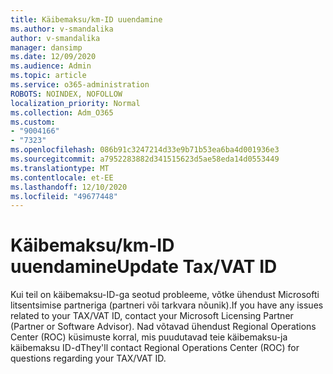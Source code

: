```yaml
---
title: Käibemaksu/km-ID uuendamine
ms.author: v-smandalika
author: v-smandalika
manager: dansimp
ms.date: 12/09/2020
ms.audience: Admin
ms.topic: article
ms.service: o365-administration
ROBOTS: NOINDEX, NOFOLLOW
localization_priority: Normal
ms.collection: Adm_O365
ms.custom:
- "9004166"
- "7323"
ms.openlocfilehash: 086b91c3247214d33e9b71b53ea6ba4d001936e3
ms.sourcegitcommit: a7952283882d341515623d5ae58eda14d0553449
ms.translationtype: MT
ms.contentlocale: et-EE
ms.lasthandoff: 12/10/2020
ms.locfileid: "49677448"
---
```

# <a name="update-taxvat-id"></a><span data-ttu-id="8d5c2-102">Käibemaksu/km-ID uuendamine</span><span class="sxs-lookup"><span data-stu-id="8d5c2-102">Update Tax/VAT ID</span></span>

<span data-ttu-id="8d5c2-103">Kui teil on käibemaksu-ID-ga seotud probleeme, võtke ühendust Microsofti litsentsimise partneriga (partneri või tarkvara nõunik).</span><span class="sxs-lookup"><span data-stu-id="8d5c2-103">If you have any issues related to your TAX/VAT ID, contact your Microsoft Licensing Partner (Partner or Software Advisor).</span></span> <span data-ttu-id="8d5c2-104">Nad võtavad ühendust Regional Operations Center (ROC) küsimuste korral, mis puudutavad teie käibemaksu-ja käibemaksu ID-d</span><span class="sxs-lookup"><span data-stu-id="8d5c2-104">They'll contact Regional Operations Center (ROC) for questions regarding your TAX/VAT ID.</span></span> 